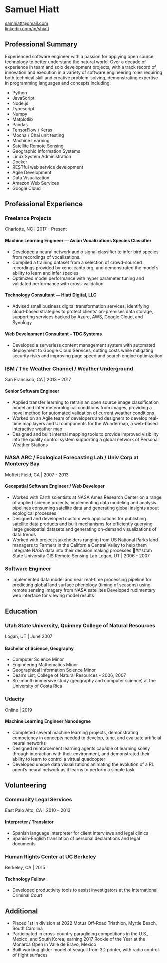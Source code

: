 # Samuel Hiatt
samhiatt@gmail.com  
[linkedin.com/in/shiatt](https://linkedin.com/in/shiatt)


## Professional Summary
Experienced software engineer with a passion for applying open source technology to better understand the natural world. Over a decade of experience in team and solo development projects, with a track record of innovation and execution in a variety of software engineering roles requiring both technical skill and creative problem-solving, demonstrating expertise in programming languages and concepts including:  

* Python
* JavaScript
* Node.js
* Typescript
* Numpy
* Matplotlib
* Pandas
* TensorFlow / Keras
* Mocha / Chai unit testing
* Machine Learning
* Satellite Remote Sensing
* Geographic Information Systems
* Linux System Administration
* Docker
* RESTful web service development
* Agile Development
* Data Visualization
* Amazon Web Services
* Google Cloud


## Professional Experience

### Freelance Projects
Charlotte, NC | 2017 - Present

#### Machine Learning Engineer — Avian Vocalizations Species Classifier
* Developed a neural network audio signal classifier to infer bird species from recordings of vocalizations. 
* Compiled a training dataset from a selection of crowd-sourced recordings provided by xeno-canto.org, and demonstrated the model’s ability to learn and infer species
* Optimized model performance with hyper parameter tuning and validated performance with cross-validation 

#### Technology Consultant — Hiatt Digital, LLC
* Advised small business digital transformation services, identifying cloud-based strategies to protect clients’ on-premises data storage, supporting services backed by Azure, AWS, Google Cloud, and Synology 

#### Web Development Consultant – TDC Systems
* Developed a serverless content management system with automated deployment to Google Cloud Services, cutting costs while mitigating security risks and improving page speed and search engine optimization

### IBM / The Weather Channel / Weather Underground
San Francisco, CA	 | 2013 – 2017
#### Senior Software Engineer
* Applied transfer learning to retrain an open source image classification model and infer meteorological conditions from images, providing a novel method for automated validation of current weather conditions
* Worked on an Agile team of developers and designers to develop real-time map layers and UI components for the Wundermap, a web-based interactive weather map
* Designed and built internal mapping tools to provide improved visibility into the quality control system supporting a global network of Personal Weather Stations

### NASA ARC / Ecological Forecasting Lab / Univ Corp at Monterey Bay
Moffett Field, CA | 2007 - 2013
#### Geospatial Software Engineer / Web Developer
* Worked with Earth scientists at NASA Ames Research Center on a range of applied science projects, implementing data modeling and analysis pipelines consuming satellite data and generating global insights about ecological processes 
* Designed and developed custom web applications for publishing satellite data products and built mechanisms for efficiently querying large geospatial datasets and generating on-demand visualizations of data trends
* Worked with project stakeholders ranging from US National Parks land managers to Farmers in the California Central Valley to help them integrate NASA data into their decision making processes
## Utah State University GIS Remote Sensing Lab
Logan, UT | 2006 - 2007
### Software Engineer 
* Implemented data model and near real-time processing pipeline for predicting global land surface phenology (timing of seasons) using remote sensing imagery from NASA satellites
Developed rudimentary web interface for viewing model results


## Education

### Utah State University, Quinney College of Natural Resources
Logan, UT | June 2007
#### Bachelor of Science, Geography

* Computer Science Minor 
* Engineering Mathematics Minor
* Geographical Information Science Minor
* Dean’s List, College of Natural Resources - 2006, 2007
* Six-month immersive study (geography and computer science) at the University of Costa Rica

### Udacity
Online | 2019  
#### Machine Learning Engineer Nanodegree

* Completed several machine learning projects, demonstrating competency in concepts needed to develop, tune, and evaluate artificial neural networks
* Designed reinforcement learning agents capable of learning solely through interaction with their environment, and demonstrated their ability to learn to control a virtual quadcopter 
* Developed unique data visualizations animating the evolution of a RL agent’s neural network as it learns to perform a simple task


## Volunteering 

### Community Legal Services
East Palo Alto, CA | 2010 – 2013
#### Interpreter / Translator

* Spanish language interpreter for client interviews and legal clinics
* Spanish-English translation of personal declarations and legal documents

### Human Rights Center at UC Berkeley
Berkeley, CA | 2015
#### Technology Fellow

* Developed productivity tools to assist investigators at the International Criminal Court
	

## Additional

* Placed 1st in division at 2022 Motus Off-Road Triathlon, Myrtle Beach, South Carolina
* Participated in cross-country paragliding competitions in the U.S., Mexico, and South Korea, earning 2017 Rookie of the Year at the Monarca Open in Valle de Bravo, Mexico
* Built working glider model of seagull from 3D printer, with radio control of flight surfaces